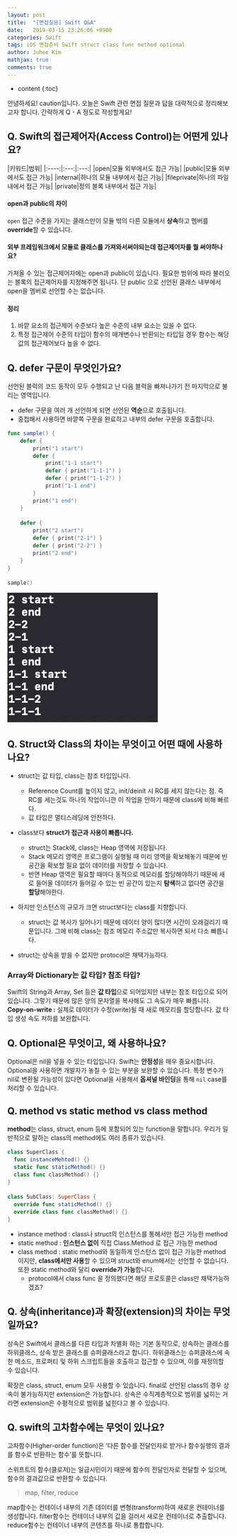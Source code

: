 ```yaml
---
layout: post
title:  "[면접질문] Swift Q&A"
date:   2019-03-15 23:26:06 +0900
categories: Swift
tags: iOS 면접준비 Swift struct class func method optional
author: Juhee Kim
mathjax: true
comments: true
---
```


* content
{:toc}

안녕하세요! caution입니다.
오늘은 Swift 관련 면접 질문과 답을 대략적으로 정리해보고자 합니다.
간략하게 Q - A 정도로 작성할게요!

## Q. Swift의 접근제어자(Access Control)는 어떤게 있나요?
|키워드|범위|
|:----:|:---:|:---:|
|open|모듈 외부에서도 접근 가능|
|public|모듈 외부에서도 접근 가능|
|internal|하나의 모듈 내부에서 접근 가능|
|fileprivate|하나의 파일 내에서 접근 가능|
|private|정의 블록 내부에서 접근 가능|
#### open과 public의 차이
```open``` 접근 수준을 가지는 클래스만이 모듈 밖의 다른 모듈에서 **상속**하고 멤버를 **override**할 수 있습니다.
#### 외부 프레임워크에서 모듈로 클래스를 가져와서써야되는데 접근제어자를 뭘 써야하나요?
가져올 수 있는 접근제어자에는 open과 public이 있습니다. 필요한 범위에 따라 불러오는 블록의 접근제어자를 지정해주면 됩니다.
단 public 으로 선언된 클래스 내부에서 open을 멤버로 선언할 수는 없습니다.
#### 정리
1. 바깥 요소의 접근제어 수준보다 높은 수준의 내부 요소는 있을 수 없다.
2. 특정 접근제어 수준의 타입이 함수의 매개변수나 반환되는 타입일 경우 함수는 해당 값의 접근제어보다 높을 수 없다.

## Q. defer 구문이 무엇인가요?
선언된 블럭의 코드 동작이 모두 수행되고 난 다음 블럭을 빠져나가기 전 마지막으로 불리는 영역입니다.
* defer 구문을 여러 개 선언하게 되면 선언된 **역순**으로 호출됩니다.
* 중첩해서 사용하면 바깥쪽 구문을 완료하고 내부의 defer 구문을 호출합니다.

```swift
func sample() {
    defer {
        print("1 start")
        defer {
            print("1-1 start")
            defer { print("1-1-1") }
            defer { print("1-1-2") }
            print("1-1 end")
        }
        print("1 end")
    }

    defer {
        print("2 start")
        defer { print("2-1") }
        defer { print("2-2") }
        print("2 end")
    }
}

sample()
```
![image](../images/defer.png)

## Q. Struct와 Class의 차이는 무엇이고 어떤 때에 사용하나요?
* struct는 값 타입, class는 참조 타입입니다.
  * Reference Count를 높이지 않고, init/deinit 시 RC를 세지 않는다는 점. 즉 RC를 세는것도 하나의 작업이니깐 이 작업을 안하기 때문에 class에 비해 빠르다.
  * 값 타입은 멀티스레딩에 안전하다.
* class보다 **struct가 접근과 사용이 빠릅니다.**
  * struct는 Stack에, class는 Heap 영역에 저장됩니다.
  * Stack 메모리 영역은 프로그램이 실행될 때 미리 영역을 확보해놓기 때문에 빈 공간을 확보할 필요 없이 데이터를 저장할 수 있습니다.
  * 반면 Heap 영역은 필요할 때마다 동적으로 메모리를 할당해야하기 때문에 새로 들어올 데이터가 들어갈 수 있는 빈 공간이 있는지 **탐색**하고 없다면 공간을 **할당**해야한다.

* 하지만 인스턴스의 규모가 크면 struct보다는 class를 지향합니다.
  * struct는 값 복사가 일어나기 때문에 데이터 양이 많다면 시간이 오래걸리기 때문입니다. 그에 비해 class는 참조 메모리 주소값만 복사하면 되서 다소 빠릅니다.
* struct는 상속을 받을 수 없지만 protocol은 채택가능하다.

### Array와 Dictionary는 값 타입? 참조 타입?
Swift의 String과 Array, Set 등은 **값 타입**으로 되어있지만 내부는 참조 타입으로 되어있습니다. 그렇기 때문에 많은 양의 문자열을 복사해도 그 속도가 매우 빠릅니다.
**Copy-on-write :** 실제로 데이터가 수정(write)될 때 새로 메모리를 할당합니다. 값 타입 생성 속도 저하를 보완합니다.

## Q. Optional은 무엇이고, 왜 사용하나요?
Optional은 nil을 넣을 수 있는 타입입니다.
Swift는 **안정성**을 매우 중요시합니다. Optional을 사용하면 개발자가 놓칠 수 있는 부분을 보완할 수 있습니다. 특정 변수가 nil로 변환될 가능성이 있다면 Optional을 사용해서 **옵셔널 바인딩**을 통해 ```nil``` case를 처리할 수 있습니다.

## Q. method vs static method vs class method
**method**는 class, struct, enum 등에 포함되어 있는 function을 말합니다.
우리가 일반적으로 말하는 class의 method에도 여러 종류가 있습니다.
```swift
class SuperClass {
  func instanceMehtod() {}
  static func staticMethod() {}
  class func classMethod() {}
}

class SubClass: SuperClass {
  override func staticMethod() {}
  override class func classMethod() {}
}
```
* instance method : class나 struct의 인스턴스를 통해서만 접근 가능한 method
* static method : **인스턴스 없이** 직접 Class.Method 로 접근 가능한 method
* class method : static method와 동일하게 인스턴스 없이 접근 가능한 method이지만, **class에서만 사용**할 수 있으며 struct와 enum에서는 선언할 수 없습니다. 또한 static method와 달리 **override가 가능**합니다.
  * protocol에서 class func 을 정의했다면 해당 프로토콜은 class만 채택가능하겠죠?

## Q. 상속(inheritance)과 확장(extension)의 차이는 무엇일까요?
상속은 Swift에서 클래스를 다른 타입과 차별화 하는 기본 동작으로, 상속하는 클래스를 하위클래스, 상속 받은 클래스를 슈퍼클래스라고 합니다. 하위클래스는 슈퍼클래스에 속한 메소드, 프로퍼티 및 하위 스크립트들을 호출하고 접근할 수 있으며, 이를 재정의할 수 있습니다.

확장은 class, struct, enum 모두 사용할 수 있습니다. final로 선언된 class의 경우 상속이 불가능하지만 extension은 가능합니다. 상속은 수직계층적으로 범위를 넓히는 거라면 extension은 수평적으로 범위를 넓힌다고 볼 수 있습니다.

## Q. swift의 고차함수에는 무엇이 있나요?
고차함수(Higher-order function)은 ‘다른 함수를 전달인자로 받거나 함수실행의 결과를 함수로 반환하는 함수’를 뜻합니다.

스위프트의 함수(클로저)는 일급시민이기 때문에 함수의 전달인자로 전달할 수 있으며, 함수의 결과값으로 반환할 수 있습니다.
> map, filter, reduce

map함수는 컨테이너 내부의 기존 데이터를 변형(transform)하여 새로운 컨테이너를 생성합니다.
filter함수는 컨테이너 내부의 값을 걸러서 새로운 컨테이너로 추출합니다.
reduce함수는 컨테이너 내부의 콘텐츠를 하나로 통합합니다.
